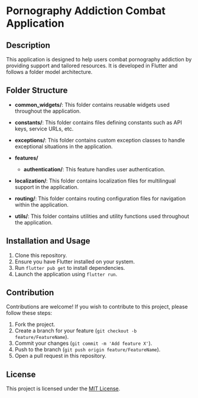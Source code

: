 # Pornography Addiction Combat Application

## Description
This application is designed to help users combat pornography addiction by providing support and tailored resources. It is developed in Flutter and follows a folder model architecture.

## Folder Structure

- **common_widgets/**: This folder contains reusable widgets used throughout the application.

- **constants/**: This folder contains files defining constants such as API keys, service URLs, etc.

- **exceptions/**: This folder contains custom exception classes to handle exceptional situations in the application.

- **features/**
    - **authentication/**: This feature handles user authentication.

- **localization/**: This folder contains localization files for multilingual support in the application.

- **routing/**: This folder contains routing configuration files for navigation within the application.

- **utils/**: This folder contains utilities and utility functions used throughout the application.

## Installation and Usage
1. Clone this repository.
2. Ensure you have Flutter installed on your system.
3. Run `flutter pub get` to install dependencies.
4. Launch the application using `flutter run`.

## Contribution
Contributions are welcome! If you wish to contribute to this project, please follow these steps:
1. Fork the project.
2. Create a branch for your feature (`git checkout -b feature/FeatureName`).
3. Commit your changes (`git commit -m 'Add feature X'`).
4. Push to the branch (`git push origin feature/FeatureName`).
5. Open a pull request in this repository.

## License
This project is licensed under the [MIT License](LICENSE).
